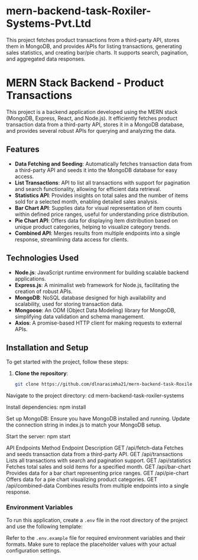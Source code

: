 # mern-backend-task-Roxiler-Systems-Pvt.Ltd
This project fetches product transactions from a third-party API, stores them in MongoDB, and provides APIs for listing transactions, generating sales statistics, and creating bar/pie charts. It supports search, pagination, and aggregated data responses.

# MERN Stack Backend - Product Transactions

This project is a backend application developed using the MERN stack (MongoDB, Express, React, and Node.js). It efficiently fetches product transaction data from a third-party API, stores it in a MongoDB database, and provides several robust APIs for querying and analyzing the data.
## Features

- **Data Fetching and Seeding**: Automatically fetches transaction data from a third-party API and seeds it into the MongoDB database for easy access.
- **List Transactions**: API to list all transactions with support for pagination and search functionality, allowing for efficient data retrieval.
- **Statistics API**: Provides insights on total sales and the number of items sold for a selected month, enabling detailed sales analysis.
- **Bar Chart API**: Supplies data for visual representation of item counts within defined price ranges, useful for understanding price distribution.
- **Pie Chart API**: Offers data for displaying item distribution based on unique product categories, helping to visualize category trends.
- **Combined API**: Merges results from multiple endpoints into a single response, streamlining data access for clients.

## Technologies Used

- **Node.js**: JavaScript runtime environment for building scalable backend applications.
- **Express.js**: A minimalist web framework for Node.js, facilitating the creation of robust APIs.
- **MongoDB**: NoSQL database designed for high availability and scalability, used for storing transaction data.
- **Mongoose**: An ODM (Object Data Modeling) library for MongoDB, simplifying data validation and schema management.
- **Axios**: A promise-based HTTP client for making requests to external APIs.

## Installation and Setup

To get started with the project, follow these steps:

1. **Clone the repository**:
   ```bash
   git clone https://github.com/dlnarasimha21/mern-backend-task-Roxiler-Systems-Pvt.Ltd.git

Navigate to the project directory:
cd mern-backend-task-roxiler-systems

Install dependencies:
npm install

Set up MongoDB:
Ensure you have MongoDB installed and running.
Update the connection string in index.js to match your MongoDB setup.

Start the server:
npm start

API Endpoints
Method	Endpoint	Description
GET	/api/fetch-data	Fetches and seeds transaction data from a third-party API.
GET	/api/transactions	Lists all transactions with search and pagination support.
GET	/api/statistics	Fetches total sales and sold items for a specified month.
GET	/api/bar-chart	Provides data for a bar chart representing price ranges.
GET	/api/pie-chart	Offers data for a pie chart visualizing product categories.
GET	/api/combined-data	Combines results from multiple endpoints into a single response.

### Environment Variables

To run this application, create a `.env` file in the root directory of the project and use the following template:

Refer to the `.env.example` file for required environment variables and their formats. Make sure to replace the placeholder values with your actual configuration settings.

